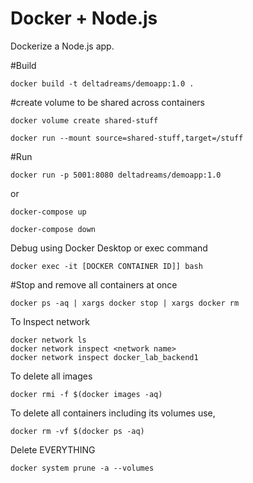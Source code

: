 # Docker + Node.js

Dockerize a Node.js app. 


#Build
```
docker build -t deltadreams/demoapp:1.0 .
```

#create volume to be shared across containers
```
docker volume create shared-stuff
```

```
docker run --mount source=shared-stuff,target=/stuff
```


#Run
```
docker run -p 5001:8080 deltadreams/demoapp:1.0 
```

or
```
docker-compose up
```

```
docker-compose down
```


Debug using Docker Desktop or exec command
```
docker exec -it [DOCKER CONTAINER ID]] bash
```

#Stop and remove all containers at once
```
docker ps -aq | xargs docker stop | xargs docker rm
```

To Inspect network
```
docker network ls
docker network inspect <network name> 
docker network inspect docker_lab_backend1
```

To delete all images
```
docker rmi -f $(docker images -aq)
```

To delete all containers including its volumes use,
```
docker rm -vf $(docker ps -aq)
```
Delete EVERYTHING
```
docker system prune -a --volumes
```